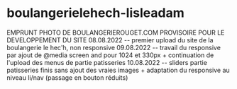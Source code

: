 # boulangerielehech-lisleadam
EMPRUNT PHOTO DE BOULANGERIEROUGET.COM PROVISOIRE POUR LE DEVELOPPEMENT DU SITE
08.08.2022 -- premier upload du site de la boulangerie le hec'h, non responsive
09.08.2022 -- travail du responsive par ajout de @media screen and pour 1024 et 330px + continuation de l'upload des menus de partie patisseries
10.08.2022 -- sliders partie patisseries finis sans ajout des vraies images + adaptation du responsive au niveau li/nav (passage en bouton réduits)
